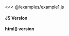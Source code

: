 <<< @/examples/example1.js

<script> import './example1.js' </script>

#### JS Version
<div class="example">
    <custom-container></custom-container>
</div>

#### html() version
<div class="example">
    <custom-container-2></custom-container-2>
</div>
